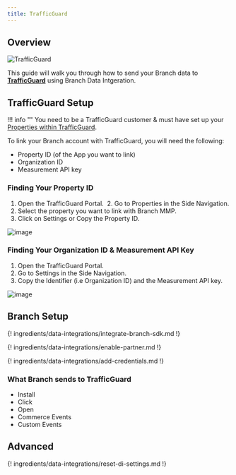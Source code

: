 ```yaml
---
title: TrafficGuard
---
```

## Overview

![TrafficGuard](https://cdn.branch.io/branch-assets/ad-partner-manager//trafficguard-1550889602563.png)

This guide will walk you through how to send your Branch data to **[TrafficGuard](https://www.trafficguard.ai/)** using Branch Data Intgeration.



## TrafficGuard Setup

!!! info ""
	You need to be a TrafficGuard customer & must have set up your [Properties within TrafficGuard](https://support.trafficguard.ai/docs/managing-your-properties).

To link your Branch account with TrafficGuard, you will need the following:

- Property ID (of the App you want to link)
- Organization ID
- Measurement API key

### Finding Your Property ID  

1. Open the TrafficGuard Portal.
 2. Go to Properties in the Side Navigation.
3. Select the property you want to link with Branch MMP.
4. Click on Settings or Copy the Property ID.

![image](/_assets/img/pages/integrations/trafficguard/trafficguard-property-id.png)

### Finding Your Organization ID & Measurement API Key

1. Open the TrafficGuard Portal.
2. Go to Settings in the Side Navigation.
3. Copy the Identifier (i.e Organization ID) and the Measurement API key.

![image](/_assets/img/pages/integrations/trafficguard/trafficguard-id-api-key.png)

## Branch Setup

{! ingredients/data-integrations/integrate-branch-sdk.md !}

{! ingredients/data-integrations/enable-partner.md !}

{! ingredients/data-integrations/add-credentials.md !}

### What Branch sends to TrafficGuard

* Install
* Click
* Open
* Commerce Events
* Custom Events

## Advanced

{! ingredients/data-integrations/reset-di-settings.md !}
